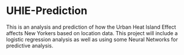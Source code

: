 # UHIE-Prediction
This is an analysis and prediction of how the Urban Heat Island Effect affects New Yorkers based on location data. This project will include a logistic regression analysis as well as using some Neural Networks for predictive analysis. 
